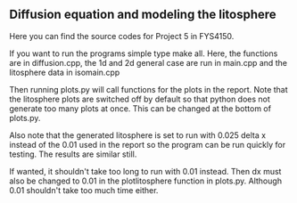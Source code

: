 ## Diffusion equation and modeling the litosphere

Here you can find the source codes for Project 5 in FYS4150.

If you want to run the programs simple type make all. Here, the functions are in diffusion.cpp, the 1d and 2d general case are run in main.cpp and the litosphere data in isomain.cpp

Then running plots.py will call functions for the plots in the report. Note that the litosphere plots are switched off by default
so that python does not generate too many plots at once. This can be changed at the bottom of plots.py.

Also note that the generated litosphere is set to run with 0.025 delta x instead of the 0.01 used in the report so the program can be run quickly for testing. The results are similar still.

If wanted, it shouldn't take too long to run with 0.01 instead. Then dx must also be changed to 0.01 in the plotlitosphere function in plots.py.
Although 0.01 shouldn't take too much time either.

